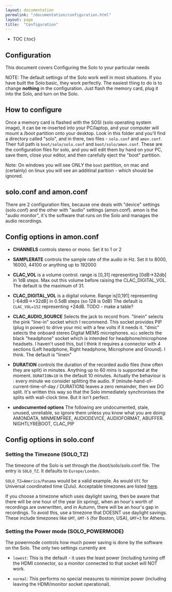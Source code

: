 ```yaml
---
layout: documentation
permalink: "/documentation/configuration.html"
layout: page
title:  "Configuration"
---
```

  
* TOC
{:toc}

## Configuration

This document covers Configuring the Solo to your particular needs

NOTE: The default settings of the Solo work well in most situations.
If you have built the Solo:basic, they work perfectly.  The easiest
thing to do is to change __nothing__ in the configuration.  Just flash
the memory card, plug it into the Solo, and turn on the Solo.

## How to configure

Once a memory card is flashed with the SOSI (solo operating system
image), it can be re-inserted into your PC/laptop, and your computer
will mount a /boot partition onto your desktop.  Look in this folder
and you'll find a directory called "solo", and in there, two files -
`solo.conf` and `amon.conf`.  Their full path is `boot/solo/solo.conf`
and `boot/solo/amon.conf`.  These are the configuration files for
solo, and you will edit them by hand on your PC, save them, close your
editor, and then carefully eject the "boot" partition.

Note: On windows you will see ONLY the `boot` partition, on mac and
(certainly) on linux you will see an additinal parition - which should
be ignored.

## solo.conf and amon.conf

There are 2 configuration files, because one deals with "device"
settings (solo.conf) and the other with "audio" settings (amon.conf).
amon is the "audio monitor", it's the software that runs on the Solo
and manages the audio recordings.

## Config options in amon.conf

* <b>CHANNELS</b> controls stereo or mono.  Set it to 1 or 2

* <b>SAMPLERATE</b> controls the sample rate of the audio in Hz.  Set it to 8000, 16000, 44100 or anything up to 192000

* <b>CLAC_VOL</b> is a volume control. range is [0,31] representing
  [0dB->32db] in 1dB steps.  Max out this volume before raising the
  CLAC_DIGITAL_VOL. The default is the maximum of 31.

* <b>CLAC_DIGITAL_VOL</b> is a digital volume. Range is[0,191]
  representing [-64dB->+32dB] in 0.5dB steps (so 128 is 0dB) The
  default is `CLAC_VOL=152` representing +24dB. TODO - make a table?

* <b>CLAC_AUDIO_SOURCE</b> Selects the jack to record from.  "linein"
  selects the pink "line-in" socket which I recommend. This socket
  provides PIP (plug in power) to drive your mic with a few volts if
  it needs it. "dmic" selects the onboard stereo Digital MEMS
  microphones.  `mic` selects the black "headphone" socket which is
  intended for headphone/microphone headsets. I haven't used this, but
  I think it requires a connector with 4 sections (Left headphone,
  Right headphone, Microphone and Ground).  I think.  The default is
  "linein"

* <B>DURATION</b> controls the duration of the recorded audio files
  (how often they are split) in minutes.  Anything up to 60 mins is
  supported at the moment.  `DURATION=10` is the default 10 minutes.
  Actually the behaviour is : every minute we consider splitting the
  audio.  If (minute-hand-of-current-time-of-day / DURATION) leaves a
  zero remainder, then we DO split. It's written this way so that the
  Solo immediately synchronises the splits with wall-clock time.  But
  it isn't perfect.
  
* <b>undocumented options</b> The following are undocumented, stale, unused,
  unreliable, so ignore them unless you know what you are doing:
  AMONDATA, MINMEMFREE, AUDIODEVICE, AUDIOFORMAT,
  ABUFFER. NIGHTLYREBOOT, CLAC_PIP

## Config options in solo.conf

### Setting the Timezone (SOLO_TZ)

The timezone of the Solo is set through the /boot/solo/solo.conf file.
The entry is `SOLO_TZ`. It defaults to `Europe/London`.

`SOLO_TZ=America/Panama` would be a valid example.  As would `UTC` for
Universal coordinated time (Zulu). Acceptable timezones are listed
[here](/documentation/timezone-list.txt).  

If you choose a timezone which uses daylight saving, then be aware
that there will be one hour of the year (in spring), when an hour's
worth of recordings are overwritten, and in Autumn, there will be an
hour's gap in recordings.  To avoid this, use a timezone that DOESNT
use daylight savings.  These include timezones like `GMT`, `GMT-5`
(for Boston, USA),  `GMT+3` for Athens.  

### Setting the Power mode (SOLO_POWERMODE)

The powermode controls how much power saving is done by the software
on the Solo.  The only two settings currently are

* `lowest`: This is the default - it uses the least power (including
  turning off the HDMI connector, so a monitor connected to that
  socket will NOT work.

* `normal`: This performs no special measures to minimize power
  (including leaving the HDMI/monitor socket operational).
